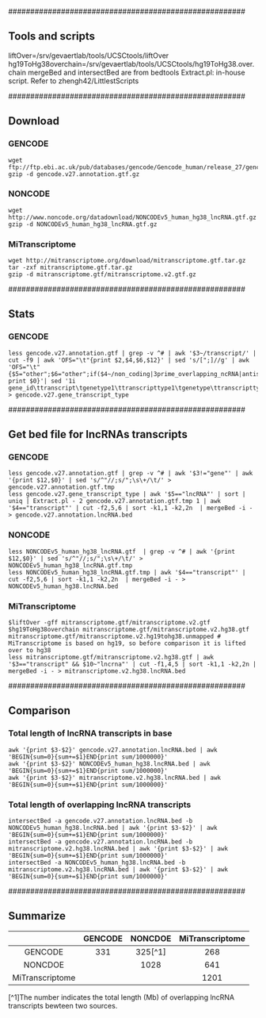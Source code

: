 ######################################################

## Tools and scripts

liftOver=/srv/gevaertlab/tools/UCSCtools/liftOver
hg19ToHg38overchain=/srv/gevaertlab/tools/UCSCtools/hg19ToHg38.over.chain
mergeBed and intersectBed are from bedtools 
Extract.pl: in-house script. Refer to zhengh42/LittlestScripts

######################################################

## Download 
	
### GENCODE
```
wget ftp://ftp.ebi.ac.uk/pub/databases/gencode/Gencode_human/release_27/gencode.v27.annotation.gtf.gz
gzip -d gencode.v27.annotation.gtf.gz
```

### NONCODE
```
wget http://www.noncode.org/datadownload/NONCODEv5_human_hg38_lncRNA.gtf.gz
gzip -d NONCODEv5_human_hg38_lncRNA.gtf.gz
```

### MiTranscriptome
```
wget http://mitranscriptome.org/download/mitranscriptome.gtf.tar.gz
tar -zxf mitranscriptome.gtf.tar.gz
gzip -d mitranscriptome.gtf/mitranscriptome.v2.gtf.gz
```

######################################################

## Stats

### GENCODE

```
less gencode.v27.annotation.gtf | grep -v ^# | awk '$3~/transcript/' | cut -f9 | awk 'OFS="\t"{print $2,$4,$6,$12}' | sed 's/[";]//g' | awk 'OFS="\t"{$5="other";$6="other";if($4~/non_coding|3prime_overlapping_ncRNA|antisense|bidirectional_promoter_lncRNA|lincRNA|macro_lncRNA|sense_intronic|sense_overlapping/)$6="lncRNA";if($4~/protein_coding/)$6="proteincoding";if($3~/protein_coding/)$5="proteincoding";if($3~/non_coding|3prime_overlapping_ncRNA|antisense|bidirectional_promoter_lncRNA|lincRNA|macro_lncRNA|sense_intronic|sense_overlapping/)$5="lncRNA";  print $0}'| sed '1i gene_id\ttranscript\tgenetype1\ttranscripttype1\tgenetype\ttranscripttype' > gencode.v27.gene_transcript_type
```

######################################################

## Get bed file for lncRNAs transcripts

### GENCODE
```
less gencode.v27.annotation.gtf | grep -v ^# | awk '$3!="gene"' | awk '{print $12,$0}' | sed 's/^"//;s/";\s\+/\t/' > gencode.v27.annotation.gtf.tmp
less gencode.v27.gene_transcript_type | awk '$5=="lncRNA"' | sort | uniq | Extract.pl - 2 gencode.v27.annotation.gtf.tmp 1 | awk '$4=="transcript"' | cut -f2,5,6 | sort -k1,1 -k2,2n  | mergeBed -i - > gencode.v27.annotation.lncRNA.bed
```

### NONCODE
```
less NONCODEv5_human_hg38_lncRNA.gtf  | grep -v ^# | awk '{print $12,$0}' | sed 's/^"//;s/";\s\+/\t/' > NONCODEv5_human_hg38_lncRNA.gtf.tmp
less NONCODEv5_human_hg38_lncRNA.gtf.tmp | awk '$4=="transcript"' | cut -f2,5,6 | sort -k1,1 -k2,2n  | mergeBed -i - > NONCODEv5_human_hg38.lncRNA.bed
```
### MiTranscriptome
```
$liftOver -gff mitranscriptome.gtf/mitranscriptome.v2.gtf $hg19ToHg38overchain mitranscriptome.gtf/mitranscriptome.v2.hg38.gtf mitranscriptome.gtf/mitranscriptome.v2.hg19tohg38.unmapped # MiTranscriptome is based on hg19, so before comparison it is lifted over to hg38
less mitranscriptome.gtf/mitranscriptome.v2.hg38.gtf | awk '$3=="transcript" && $10~"lncrna"' | cut -f1,4,5 | sort -k1,1 -k2,2n |   mergeBed -i - > mitranscriptome.v2.hg38.lncRNA.bed
```

######################################################

## Comparison

### Total length of lncRNA transcripts in base
```
awk '{print $3-$2}' gencode.v27.annotation.lncRNA.bed | awk 'BEGIN{sum=0}{sum+=$1}END{print sum/1000000}' 
awk '{print $3-$2}' NONCODEv5_human_hg38.lncRNA.bed | awk 'BEGIN{sum=0}{sum+=$1}END{print sum/1000000}'
awk '{print $3-$2}' mitranscriptome.v2.hg38.lncRNA.bed | awk 'BEGIN{sum=0}{sum+=$1}END{print sum/1000000}'
```

### Total length of overlapping lncRNA transcripts 
```
intersectBed -a gencode.v27.annotation.lncRNA.bed -b NONCODEv5_human_hg38.lncRNA.bed | awk '{print $3-$2}' | awk 'BEGIN{sum=0}{sum+=$1}END{print sum/1000000}'
intersectBed -a gencode.v27.annotation.lncRNA.bed -b mitranscriptome.v2.hg38.lncRNA.bed | awk '{print $3-$2}' | awk 'BEGIN{sum=0}{sum+=$1}END{print sum/1000000}'
intersectBed -a NONCODEv5_human_hg38.lncRNA.bed -b mitranscriptome.v2.hg38.lncRNA.bed | awk '{print $3-$2}' | awk 'BEGIN{sum=0}{sum+=$1}END{print sum/1000000}'
```

######################################################

## Summarize

|      | GENCODE  |      NONCDOE      |  MiTranscriptome |
|:----------:|:----------:|:-------------:|:------:|
| GENCODE |  331 | 325[^1] | 268 |
| NONCDOE |       |   1028 |  641|
| MiTranscriptome |  | | 1201|

[^1]The number indicates the total length (Mb) of overlapping lncRNA transcripts bewteen two sources.

